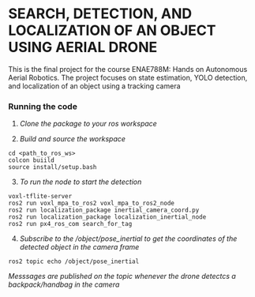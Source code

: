 # SEARCH, DETECTION, AND LOCALIZATION OF AN OBJECT USING AERIAL DRONE
This is the final project for the course ENAE788M: Hands on Autonomous Aerial Robotics. The project focuses on state estimation, YOLO detection, and localization of an object using a tracking camera

### Running the code
1. *Clone the package to your ros workspace*
   
2. *Build and source the workspace*
```
cd <path_to_ros_ws>
colcon buiild
source install/setup.bash
```
3. *To run the node to start the detection*
```
voxl-tflite-server
ros2 run voxl_mpa_to_ros2 voxl_mpa_to_ros2_node
ros2 run localization_package inertial_camera_coord.py
ros2 run localization_package localization_inertial_node
ros2 run px4_ros_com search_for_tag
```
4. *Subscribe to the /object/pose_inertial to get the coordinates of the detected object in the camera frame*
```
ros2 topic echo /object/pose_inertial
```
*Messsages are published on the topic whenever the drone detectcs a backpack/handbag in the camera*

